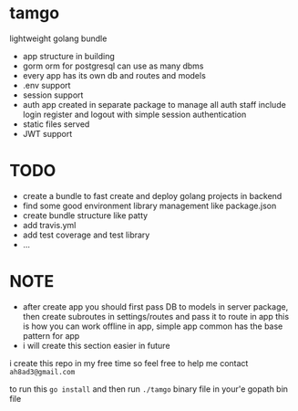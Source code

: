# tamgo
lightweight golang bundle
- app structure in building
- gorm orm for postgresql can use as many dbms 
- every app has its own db and routes and models
- .env support
- session support
- auth app created in separate package to manage all auth staff include login register and logout with simple session 
authentication
- static files served
- JWT support

# TODO
- create a bundle to fast create and deploy golang projects in backend
- find some good environment library management like package.json
- create bundle structure like patty
- add travis.yml
- add test coverage and test library
- ...


# NOTE
- after create app you should first pass DB to models in server package, then create subroutes in settings/routes  and pass it to route in app this is
how you can work offline in app, simple app common has the base pattern for app
- i will create this section easier in future



i create this repo in my free time so feel free to help me
contact `ah8ad3@gmail.com`


to run this
`go install` and then run `./tamgo` binary file in your'e gopath bin file